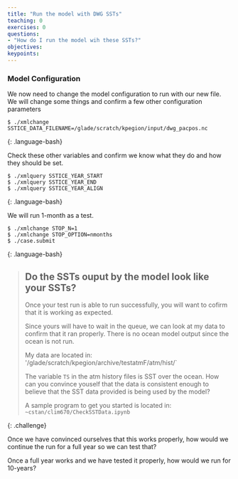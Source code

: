 ```yaml
---
title: "Run the model with DWG SSTs"
teaching: 0
exercises: 0 
questions:
- "How do I run the model wih these SSTs?"
objectives:
keypoints:
---
```


###  Model Configuration

We now need to change the model configuration to run with our new file. We will change some things and confirm a few other configuration parameters
~~~
$ ./xmlchange SSTICE_DATA_FILENAME=/glade/scratch/kpegion/input/dwg_pacpos.nc
~~~
{: .language-bash}

Check these other variables and confirm we know what they do and how they should be set.
~~~
$ ./xmlquery SSTICE_YEAR_START
$ ./xmlquery SSTICE_YEAR_END
$ ./xmlquery SSTICE_YEAR_ALIGN
~~~
{: .language-bash}

We will run 1-month as a test.
~~~
$ ./xmlchange STOP_N=1
$ ./xmlchange STOP_OPTION=nmonths
$ ./case.submit
~~~
{: .language-bash}

> ## Do the SSTs ouput by the model look like your SSTs?  
>
> Once your test run is able to run successfully, you will want to cofirm that it is working as expected. 
>
> Since yours will have to wait in the queue, we can look at my data to confirm that it ran properly. 
> There is no ocean model output since the ocean is not run. 
>
> My data are located in: '/glade/scratch/kpegion/archive/testatmF/atm/hist/`
>
> The variable `TS` in the atm history files is SST over the ocean.
>  How can you convince youself that the data is consistent enough to believe that the SST data provided
>  is being used by the model?
>
> A sample program to get you started is located in: `~cstan/clim670/CheckSSTData.ipynb`
>
{: .challenge}


Once we have convinced ourselves that this works properly, how would we continue the run for a full year so we can test that?

Once a full year works and we have tested it properly, how would we run for 10-years?
